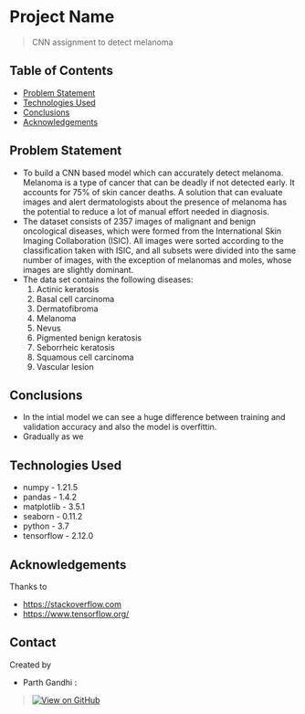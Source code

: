 # Project Name
> CNN assignment to detect melanoma


## Table of Contents
* [Problem Statement](#general-information)
* [Technologies Used](#technologies-used)
* [Conclusions](#conclusions)
* [Acknowledgements](#acknowledgements)

<!-- You can include any other section that is pertinent to your problem -->

## Problem Statement
- To build a CNN based model which can accurately detect melanoma. Melanoma is a type of cancer that can be deadly if not detected early. It accounts for 75% of skin cancer deaths. A solution that can evaluate images and alert dermatologists about the presence of melanoma has the potential to reduce a lot of manual effort needed in diagnosis.
- The dataset consists of 2357 images of malignant and benign oncological diseases, which were formed from the International Skin Imaging Collaboration (ISIC). All images were sorted according to the classification taken with ISIC, and all subsets were divided into the same number of images, with the exception of melanomas and moles, whose images are slightly dominant.
- The data set contains the following diseases:
    1. Actinic keratosis
    2. Basal cell carcinoma
    3. Dermatofibroma
    4. Melanoma
    5. Nevus
    6. Pigmented benign keratosis
    7.  Seborrheic keratosis
    8.  Squamous cell carcinoma
    9. Vascular lesion


<!-- You don't have to answer all the questions - just the ones relevant to your project. -->

## Conclusions
- In the intial model we can see a huge difference between training and validation accuracy and also the model is overfittin.
- Gradually as we 

<!-- You don't have to answer all the questions - just the ones relevant to your project. -->


## Technologies Used
* numpy - 1.21.5
* pandas - 1.4.2
* matplotlib - 3.5.1
* seaborn - 0.11.2
* python - 3.7
* tensorflow - 2.12.0

<!-- As the libraries versions keep on changing, it is recommended to mention the version of library used in this project -->

## Acknowledgements
Thanks to 
* https://stackoverflow.com
* https://www.tensorflow.org/


## Contact
Created by 
- Parth Gandhi : 
> [![View on GitHub](https://img.shields.io/badge/GitHub-View_on_GitHub-blue?logo=GitHub)](https://github.com/Parth6288) 


<!-- Optional -->
<!-- ## License -->
<!-- This project is open source and available under the [... License](). -->

<!-- You don't have to include all sections - just the one's relevant to your project -->